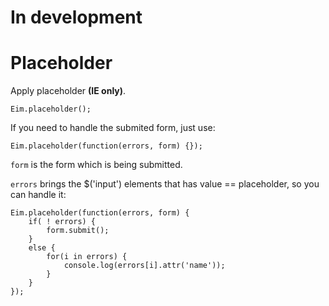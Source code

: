
# In development

# Placeholder

Apply placeholder **(IE only)**.

`Eim.placeholder();`


If you need to handle the submited form, just use:

`Eim.placeholder(function(errors, form) {});`

`form` is the form which is being submitted.

`errors` brings the $('input') elements that has value == placeholder, so you can handle it:

	Eim.placeholder(function(errors, form) {
		if( ! errors) {
			form.submit();
		}
		else {
			for(i in errors) {
				console.log(errors[i].attr('name'));
			}
		}
	});



